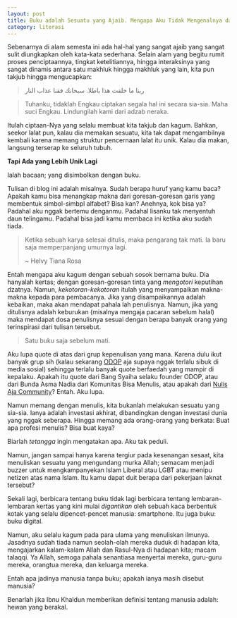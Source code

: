 ```yaml
---
layout: post
title: Buku adalah Sesuatu yang Ajaib. Mengapa Aku Tidak Mengenalnya dari Dulu?
category: literasi
---
```


Sebenarnya di alam semesta ini ada hal-hal yang sangat ajaib yang sangat sulit diungkapkan oleh kata-kata sederhana. Selain alam yang begitu rumit proses penciptaannya, tingkat ketelitiannya, hingga interaksinya yang sangat dinamis antara satu makhluk hingga makhluk yang lain, kita pun takjub hingga mengucapkan:

> ربنا ما خلقت هذا باطلا. سبحانك فقنا عذاب النار

> Tuhanku, tidaklah Engkau ciptakan segala hal ini secara sia-sia. Maha suci Engkau. Lindungilah kami dari adzab neraka.

Itulah ciptaan-Nya yang selalu membuat kita takjub dan kagum. Bahkan, seekor lalat pun, kalau dia memakan sesuatu, kita tak dapat mengambilnya kembali karena memang struktur pencernaan lalat itu unik. Kalau dia makan, langsung terserap ke seluruh tubuh.

**Tapi Ada yang Lebih Unik Lagi**

Ialah bacaan; yang disimbolkan dengan buku.

Tulisan di blog ini adalah misalnya. Sudah berapa huruf yang kamu baca? Apakah kamu bisa menangkap makna dari goresan-goresan garis yang membentuk simbol-simbpl alfabet? Bisa kan? Anehnya, kok bisa ya? Padahal aku nggak bertemu denganmu. Padahal lisanku tak menyentuh daun telingamu. Padahal bisa jadi kamu membaca ini ketika aku sudah tiada.

> Ketika sebuah karya selesai ditulis, maka pengarang tak mati. Ia baru saja memperpanjang umurnya lagi.
> 
> ~ Helvy Tiana Rosa

Entah mengapa aku kagum dengan sebuah sosok bernama buku. Dia hanyalah kertas; dengan goresan-goresan tinta yang _mengotori_ keputihan dzatnya. Namun, _kekotoran-kekotoran_ itulah yang menyampaikan makna-makna kepada para pembacanya. Jika yang disampaikannya adalah kebaikan, maka akan mendapat pahala lah penulisnya. Namun, jika yang ditulisnya adalah keburukan (misalnya mengaja pacaran sebelum halal) maka mendapat dosa penulisnya sesuai dengan berapa banyak orang yang terinspirasi dari tulisan tersebut.

> Satu buku saja sebelum mati.

Aku lupa quote di atas dari grup kepenulisan yang mana. Karena dulu ikut banyak grup sih (kalau sekarang [ODOP](https://instagram.com/komunitas.odop) aja supaya nggak terlalu sibuk di media sosial) sehingga terlalu banyak quote berfaedah yang mampir di kepalaku. Apakah itu quote dari Bang Syaiha selaku founder ODOP, atau dari Bunda Asma Nadia dari Komunitas Bisa Menulis, atau apakah dari [Nulis Aja Community](https://instagram.com/nulisajacommunity)? Entah. Aku lupa.

Namun memang dengan menulis, kita bukanlah melakukan sesuatu yang sia-sia. Ianya adalah investasi akhirat, dibandingkan dengan investasi dunia yang nggak seberapa. Hingga memang ada orang-orang yang berkata: Buat apa profesi menulis? Bisa buat kaya?

Biarlah _tetangga_ ingin mengatakan apa. Aku tak peduli.

Namun, jangan sampai hanya karena tergiur pada kesenangan sesaat, kita menuliskan sesuatu yang mengundang murka Allah; semacam menjadi buzzer untuk mengkampanyekan Islam Liberal atau LGBT atau menipu netizen atas nama Islam. Itu kamu dapat duit berapa dari pekerjaan laknat tersebut?

Sekali lagi, berbicara tentang buku tidak lagi berbicara tentang lembaran-lembaran kertas yang kini mulai _digantikan_ oleh sebuah kaca berbentuk kotak yang selalu dipencet-pencet manusia: smartphone. Itu juga buku: buku digital.

Namun, aku selalu kagum pada para ulama yang menuliskan ilmunya. Jasadnya sudah tiada namun seolah-olah mereka duduk di hadapan kita, mengajarkan kalam-kalam Allah dan Rasul-Nya di hadapan kita; macam talaqqi. Ya Allah, semoga pahala senantiasa menyertai mereka, guru-guru mereka, orangtua mereka, dan keluarga mereka.

Entah apa jadinya manusia tanpa buku; apakah ianya masih disebut manusia?

Benarlah jika Ibnu Khaldun memberikan definisi tentang manusia adalah: hewan yang berakal.